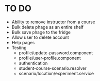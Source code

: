 # TO DO

- Ability to remove instructor from a course
- Bulk delete phage as an entire shelf
- Bulk save phage to the fridge
- Allow user to delete account
- Help pages
- Testing
  - profile/update-password.component
  - profile/user-profile.component
  - authentication
  - student-course-scenario.resolver
  - scenario/location/experiment.service
    